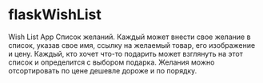 # flaskWishList
Wish List App
Список желаний. Каждый может внести свое желание в список, указав свое имя, ссылку на желаемый товар, его изображение и цену.
Каждый, кто хочет что-то подарить может взглянуть на этот список и определится с выбором подарка.
Желания можно отсортировать по цене дешевле дороже и по порядку.
